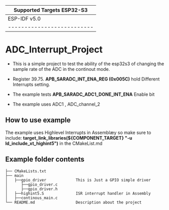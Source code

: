 | Supported Targets ESP32-S3 |
| -------------------------- |
| ESP-IDF v5.0      |
| -------------------------- |
# ADC_Interrupt_Project

+ This is a simple project to test the ability of the esp32s3 of changing the sample rate of 
the ADC in the continout mode. 

+ Register 39.75. **APB_SARADC_INT_ENA_REG (0x005C)** hold Different Interrupts setting.
+ The example tests **APB_SARADC_ADC1_DONE_INT_ENA** Enable bit
+ The example uses ADC1 , ADC_channel_2

## How to use example
The example uses Highlevel Interrupts in Assemblæy so make sure to include: 
**target_link_libraries(${COMPONENT_TARGET} "-u ld_include_xt_highint5")**
in the CMakeList.md  

## Example folder contents
```
├── CMakeLists.txt 
├── main
│   ├──gpio_driver             This is Just a GPIO simple driver
│      ├──gpio_driver.c 
│      ├──gpio_driver.h
│   ├──highint5.S              ISR interrupt handler in Assembly
│   ├──continous_main.c
└── README.md                  Description about the project
```
  
 